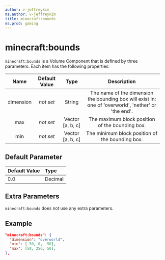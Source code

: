```yaml
---
author: v-jeffreykim
ms.author: v-jeffreykim
title: minecraft:bounds
ms.prod: gaming
---
```


# minecraft:bounds

`minecraft:bounds` is a Volume Component that is defined by three parameters. Each item has the following properties:

| Name| Default Value| Type| Description |
|:-----------:|:-----------:|:-----------:|:-----------:|
| dimension| *not set*| String| The name of the dimension the bounding box will exist in: one of 'overworld', 'nether' or 'the end'. |
| max| *not set*| Vector [a, b, c]| The maximum block position of the bounding box. |
| min| *not set*| Vector [a, b, c]| The minimum block position of the bounding box. |

## Default Parameter

|Default Value|Type |
|:----|:----|
|0.0| Decimal|

## Extra Parameters

`minecraft:bounds` does not use any extra parameters.

## Example

```json
"minecraft:bounds": {
  "dimension": "overworld",
  "min": [-50, 0, -50],
  "max": [50, 256, 50],
},
```
